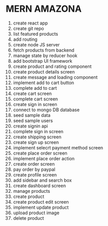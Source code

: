 # MERN AMAZONA

1. create react app
2. create git repo
3. list featured products
4. add routing
5. create node JS server
6. fetch products from backend
7. manage state by reducer hook
8. add bootstrap UI framework
9. create product and rating component
10. create product details screen
11. create message and loading component
12. implement add to cart button
13. complete add to cart
14. create cart screen
15. complete cart screen
16. create sign in screen
17. connect to mongo DB database
18. seed sample data
19. seed sample users
20. create signin api
21. complete sign in screen
22. create shipping screen
23. create sign up screen
24. implement selecrt payment method screen
25. create place order screen
26. implement place order action
27. create order screen
28. pay order by paypal
29. create profile screen
30. add sidebar and search box
31. create dashboard screen
32. manage products
33. create product
34. create product edit screen
35. implement update product
36. upload product image
37. delete product
